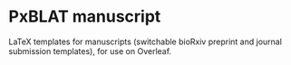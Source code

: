 # PxBLAT manuscript

LaTeX templates for manuscripts (switchable bioRxiv preprint and journal submission templates), for use on Overleaf.
